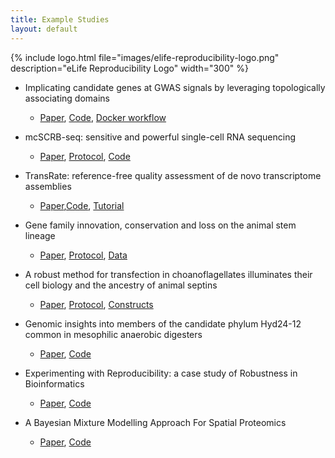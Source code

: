 ```yaml
---
title: Example Studies
layout: default
---
```

{% include logo.html file="images/elife-reproducibility-logo.png" description="eLife Reproducibility Logo" width="300" %}
- Implicating candidate genes at GWAS signals by leveraging topologically associating domains
  - [Paper](https://dx.doi.org/10.1038/ejhg.2017.108), [Code](https://zenodo.org/record/163950#.W0hqTdJKjIU), [Docker workflow](https://zenodo.org/record/166556#.W0hqc9JKjIU)

- mcSCRB-seq: sensitive and powerful single-cell RNA sequencing
  - [Paper](](https://doi.org/10.1101/188367)), [Protocol](https://orthogonal-research-lab.github.io/reproducibility-website/dx.doi.org/10.17504/protocols.io.p9kdr4w), [Code](https://github.com/cziegenhain/Bagnoli_2017)

- TransRate: reference-free quality assessment of de novo transcriptome assemblies
  - [Paper](](https://doi.org/10.7554/eLife.34226)),[Code](https://github.com/Blahah/transrate), [Tutorial](http://hibberdlab.com/transrate/)

- Gene family innovation, conservation and loss on the animal stem lineage
  - [Paper](https://dx.doi.org/10.1101%2Fgr.196469.115), [Protocol](https://dx.doi.org/10.17504/protocols.io.kwscxee), [Data](https://doi.org/10.6084/m9.figshare.5686984.v2)

- A robust method for transfection in choanoflagellates illuminates their cell biology and the ancestry of animal septins
  - [Paper](https://doi.org/10.1101/343111), [Protocol](http://www.protocols.io/groups/king-lab), [Constructs](http://www.addgene.org/Nicole_King)

- Genomic insights into members of the candidate phylum Hyd24-12 common in mesophilic anaerobic digesters
  - [Paper](https://doi.org/10.1038/ismej.2016.43), [Code](https://github.com/Kirk3gaard/Publications)

- Experimenting with Reproducibility: a case study of Robustness in Bioinformatics
  - [Paper](https://doi.org/10.1093/gigascience/giy077), [Code](https://github.com/sje30/waverepo)

- A Bayesian Mixture Modelling Approach For Spatial Proteomics
  - [Paper](https://doi.org/10.1101/282269), [Code](https://github.com/lgatto/2018-tagm-paper)
